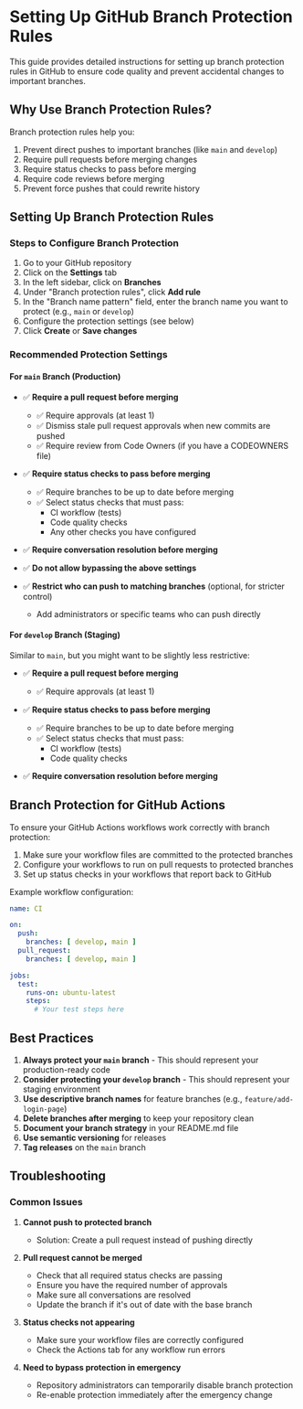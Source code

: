 # Setting Up GitHub Branch Protection Rules

This guide provides detailed instructions for setting up branch protection rules in GitHub to ensure code quality and prevent accidental changes to important branches.

## Why Use Branch Protection Rules?

Branch protection rules help you:

1. Prevent direct pushes to important branches (like `main` and `develop`)
2. Require pull requests before merging changes
3. Require status checks to pass before merging
4. Require code reviews before merging
5. Prevent force pushes that could rewrite history

## Setting Up Branch Protection Rules

### Steps to Configure Branch Protection

1. Go to your GitHub repository
2. Click on the **Settings** tab
3. In the left sidebar, click on **Branches**
4. Under "Branch protection rules", click **Add rule**
5. In the "Branch name pattern" field, enter the branch name you want to protect (e.g., `main` or `develop`)
6. Configure the protection settings (see below)
7. Click **Create** or **Save changes**

### Recommended Protection Settings

#### For `main` Branch (Production)

- ✅ **Require a pull request before merging**
  - ✅ Require approvals (at least 1)
  - ✅ Dismiss stale pull request approvals when new commits are pushed
  - ✅ Require review from Code Owners (if you have a CODEOWNERS file)

- ✅ **Require status checks to pass before merging**
  - ✅ Require branches to be up to date before merging
  - ✅ Select status checks that must pass:
    - CI workflow (tests)
    - Code quality checks
    - Any other checks you have configured

- ✅ **Require conversation resolution before merging**

- ✅ **Do not allow bypassing the above settings**

- ✅ **Restrict who can push to matching branches** (optional, for stricter control)
  - Add administrators or specific teams who can push directly

#### For `develop` Branch (Staging)

Similar to `main`, but you might want to be slightly less restrictive:

- ✅ **Require a pull request before merging**
  - ✅ Require approvals (at least 1)

- ✅ **Require status checks to pass before merging**
  - ✅ Require branches to be up to date before merging
  - ✅ Select status checks that must pass:
    - CI workflow (tests)
    - Code quality checks

- ✅ **Require conversation resolution before merging**

## Branch Protection for GitHub Actions

To ensure your GitHub Actions workflows work correctly with branch protection:

1. Make sure your workflow files are committed to the protected branches
2. Configure your workflows to run on pull requests to protected branches
3. Set up status checks in your workflows that report back to GitHub

Example workflow configuration:

```yaml
name: CI

on:
  push:
    branches: [ develop, main ]
  pull_request:
    branches: [ develop, main ]

jobs:
  test:
    runs-on: ubuntu-latest
    steps:
      # Your test steps here
```

## Best Practices

1. **Always protect your `main` branch** - This should represent your production-ready code
2. **Consider protecting your `develop` branch** - This should represent your staging environment
3. **Use descriptive branch names** for feature branches (e.g., `feature/add-login-page`)
4. **Delete branches after merging** to keep your repository clean
5. **Document your branch strategy** in your README.md file
6. **Use semantic versioning** for releases
7. **Tag releases** on the `main` branch

## Troubleshooting

### Common Issues

1. **Cannot push to protected branch**
   - Solution: Create a pull request instead of pushing directly

2. **Pull request cannot be merged**
   - Check that all required status checks are passing
   - Ensure you have the required number of approvals
   - Make sure all conversations are resolved
   - Update the branch if it's out of date with the base branch

3. **Status checks not appearing**
   - Make sure your workflow files are correctly configured
   - Check the Actions tab for any workflow run errors

4. **Need to bypass protection in emergency**
   - Repository administrators can temporarily disable branch protection
   - Re-enable protection immediately after the emergency change
